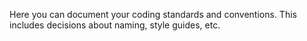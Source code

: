 Here you can document your coding standards and conventions. This includes decisions about naming, style guides, etc.